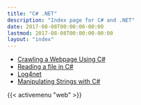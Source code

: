 ```yaml
---
title: "C# .NET"
description: "Index page for C# and .NET"
date: 2017-08-08T00:00:00-00:00
lastmod: 2017-08-08T00:00:00-00:00
layout: "index"
---
```


* [Crawling a Webpage Using C#](/aspnet/crawl/)
* [Reading a file in C#](/aspnet/csharpreadfile/)
* [Log4net](/aspnet/log4net/)
* [Manipulating Strings with C#](/aspnet/strings/)

{{< activemenu "web" >}}